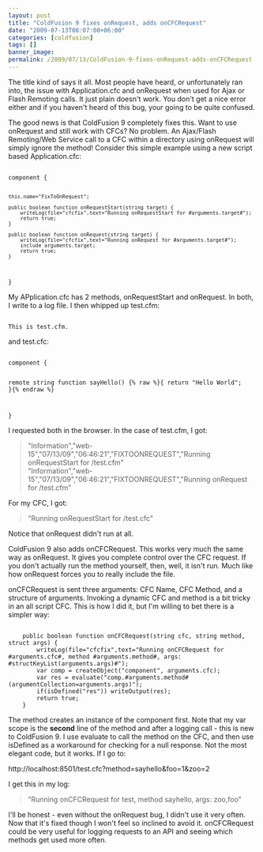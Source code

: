 ```yaml
---
layout: post
title: "ColdFusion 9 fixes onRequest, adds onCFCRequest"
date: "2009-07-13T08:07:00+06:00"
categories: [coldfusion]
tags: []
banner_image: 
permalink: /2009/07/13/ColdFusion-9-fixes-onRequest-adds-onCFCRequest
---
```


The title kind of says it all. Most people have heard, or unfortunately ran into, the issue with Application.cfc and onRequest when used for Ajax or Flash Remoting calls. It just plain doesn't work. You don't get a nice error either and if you haven't heard of this bug, your going to be quite confused.

The good news is that ColdFusion 9 completely fixes this. Want to use onRequest and still work with CFCs? No problem. An Ajax/Flash Remoting/Web Service call to a CFC within a directory using onRequest will simply ignore the method! Consider this simple example using a new script based Application.cfc:
<!--more-->
<code>
component {

	this.name="FixToOnRequest";
	
	public boolean function onRequestStart(string target) {
		writeLog(file="cfcfix",text="Running onRequestStart for #arguments.target#");
		return true;
	}

	public boolean function onRequest(string target) {
		writeLog(file="cfcfix",text="Running onRequest for #arguments.target#");
		include arguments.target;
		return true;
	}

}
</code>

My APplication.cfc has 2 methods, onRequestStart and onRequest. In both, I write to a log file. I then whipped up test.cfm:

<code>
This is test.cfm.
</code>

and test.cfc:

<code>
component {

remote string function sayHello() {% raw %}{ return "Hello World"; }{% endraw %}

}
</code>

I requested both in the browser. In the case of test.cfm, I got:

<blockquote>
<p>
"Information","web-15","07/13/09","06:46:21","FIXTOONREQUEST","Running onRequestStart for /test.cfm"<br/>
"Information","web-15","07/13/09","06:46:21","FIXTOONREQUEST","Running onRequest for /test.cfm"
</p>
</blockquote>

For my CFC, I got:

<blockquote>
<p>
"Running onRequestStart for /test.cfc"
</p>
</blockquote>

Notice that onRequest didn't run at all. 

ColdFusion 9 also adds onCFCRequest. This works very much the same way as onRequest. It gives you complete control over the CFC request. If you don't actually run the method yourself, then, well, it isn't run. Much like how onRequest forces you to really include the file. 

onCFCRequest is sent three arguments: CFC Name, CFC Method, and a structure of arguments. Invoking a dynamic CFC and method is a bit tricky in an all script CFC. This is how I did it, but I'm willing to bet there is a simpler way:

<code>
	public boolean function onCFCRequest(string cfc, string method, struct args) {
		writeLog(file="cfcfix",text="Running onCFCRequest for #arguments.cfc#, method #arguments.method#, args: #structKeyList(arguments.args)#");
		var comp = createObject("component", arguments.cfc);
		var res = evaluate("comp.#arguments.method#(argumentCollection=arguments.args)");
		if(isDefined("res")) writeOutput(res);
		return true;
	}
</code>

The method creates an instance of the component first. Note that my var scope is the <b>second</b> line of the method and after a logging call - this is new to ColdFusion 9. I use evaluate to call the method on the CFC, and then use isDefined as a workaround for checking for a null response. Not the most elegant code, but it works. If I go to:

http://localhost:8501/test.cfc?method=sayhello&foo=1&zoo=2

I get this in my log:

<blockquote>
<p>
"Running onCFCRequest for test, method sayhello, args: zoo,foo"
</p>
</blockquote>

I'll be honest - even without the onRequest bug, I didn't use it very often. Now that it's fixed though I won't feel so inclined to avoid it. onCFCRequest could be very useful for logging requests to an API and seeing which methods get used more often.